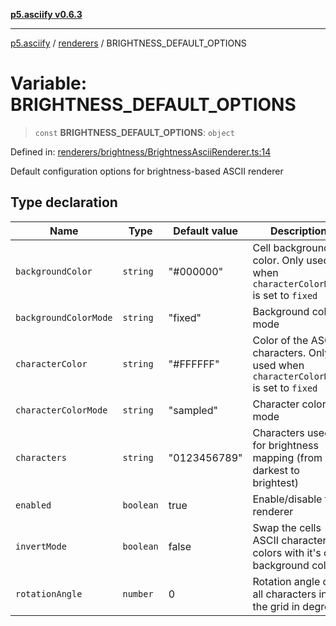 [**p5.asciify v0.6.3**](../../../README.md)

***

[p5.asciify](../../../globals.md) / [renderers](../README.md) / BRIGHTNESS\_DEFAULT\_OPTIONS

# Variable: BRIGHTNESS\_DEFAULT\_OPTIONS

> `const` **BRIGHTNESS\_DEFAULT\_OPTIONS**: `object`

Defined in: [renderers/brightness/BrightnessAsciiRenderer.ts:14](https://github.com/humanbydefinition/p5-asciify/blob/908862f0aa4e14b4086cbd385ecbe61ff18bb02b/src/lib/renderers/brightness/BrightnessAsciiRenderer.ts#L14)

Default configuration options for brightness-based ASCII renderer

## Type declaration

| Name | Type | Default value | Description | Defined in |
| ------ | ------ | ------ | ------ | ------ |
| <a id="backgroundcolor"></a> `backgroundColor` | `string` | "#000000" | Cell background color. Only used when `characterColorMode` is set to `fixed` | [renderers/brightness/BrightnessAsciiRenderer.ts:24](https://github.com/humanbydefinition/p5-asciify/blob/908862f0aa4e14b4086cbd385ecbe61ff18bb02b/src/lib/renderers/brightness/BrightnessAsciiRenderer.ts#L24) |
| <a id="backgroundcolormode"></a> `backgroundColorMode` | `string` | "fixed" | Background color mode | [renderers/brightness/BrightnessAsciiRenderer.ts:26](https://github.com/humanbydefinition/p5-asciify/blob/908862f0aa4e14b4086cbd385ecbe61ff18bb02b/src/lib/renderers/brightness/BrightnessAsciiRenderer.ts#L26) |
| <a id="charactercolor"></a> `characterColor` | `string` | "#FFFFFF" | Color of the ASCII characters. Only used when `characterColorMode` is set to `fixed` | [renderers/brightness/BrightnessAsciiRenderer.ts:20](https://github.com/humanbydefinition/p5-asciify/blob/908862f0aa4e14b4086cbd385ecbe61ff18bb02b/src/lib/renderers/brightness/BrightnessAsciiRenderer.ts#L20) |
| <a id="charactercolormode"></a> `characterColorMode` | `string` | "sampled" | Character color mode | [renderers/brightness/BrightnessAsciiRenderer.ts:22](https://github.com/humanbydefinition/p5-asciify/blob/908862f0aa4e14b4086cbd385ecbe61ff18bb02b/src/lib/renderers/brightness/BrightnessAsciiRenderer.ts#L22) |
| <a id="characters"></a> `characters` | `string` | "0123456789" | Characters used for brightness mapping (from darkest to brightest) | [renderers/brightness/BrightnessAsciiRenderer.ts:18](https://github.com/humanbydefinition/p5-asciify/blob/908862f0aa4e14b4086cbd385ecbe61ff18bb02b/src/lib/renderers/brightness/BrightnessAsciiRenderer.ts#L18) |
| <a id="enabled"></a> `enabled` | `boolean` | true | Enable/disable the renderer | [renderers/brightness/BrightnessAsciiRenderer.ts:16](https://github.com/humanbydefinition/p5-asciify/blob/908862f0aa4e14b4086cbd385ecbe61ff18bb02b/src/lib/renderers/brightness/BrightnessAsciiRenderer.ts#L16) |
| <a id="invertmode"></a> `invertMode` | `boolean` | false | Swap the cells ASCII character colors with it's cell background colors | [renderers/brightness/BrightnessAsciiRenderer.ts:28](https://github.com/humanbydefinition/p5-asciify/blob/908862f0aa4e14b4086cbd385ecbe61ff18bb02b/src/lib/renderers/brightness/BrightnessAsciiRenderer.ts#L28) |
| <a id="rotationangle"></a> `rotationAngle` | `number` | 0 | Rotation angle of all characters in the grid in degrees | [renderers/brightness/BrightnessAsciiRenderer.ts:30](https://github.com/humanbydefinition/p5-asciify/blob/908862f0aa4e14b4086cbd385ecbe61ff18bb02b/src/lib/renderers/brightness/BrightnessAsciiRenderer.ts#L30) |
